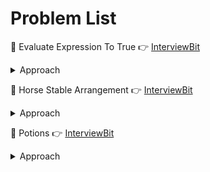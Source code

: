 # Problem List

🚀 Evaluate Expression To True 👉 [InterviewBit](https://www.interviewbit.com/problems/evaluate-expression-to-true/)<details><summary>Approach</summary>
1. Devide the problem at index $k$, where $s[k]$ is an operator. Hence $k$ should go from $i+1$ to $j-1$ with steps of $2$.
2.  Store a pair of integers in $dp$: $dp[i][j].first$ represents number of ways to get $True$ from the string $s[i...j]$ and $dp[i][j].second$ is number of ways to get $False$.
</details>

🚀 Horse Stable Arrangement 👉 [InterviewBit](https://www.interviewbit.com/problems/arrange-ii/)<details><summary>Approach</summary>
1. For any index $i$ minimum cost will be $min$ of the following values:
   1. for index $j<i$ keep horses from index $j\ to\ i$ in one stable and add the cost of keeping horses from index $0\ to\ i$ in $n-1$ stables.
</details>

🚀 Potions 👉 [InterviewBit](https://www.interviewbit.com/problems/potions/)<details><summary>Approach</summary>
1. Use **Prefix** and **Suffix** sum array to compute cost in each step.
</details>